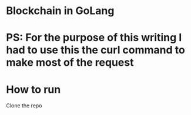 # Blockchain in GoLang

# PS: For the purpose of this writing I had to use this the curl command to make most of the request

# How to run

Clone the repo


